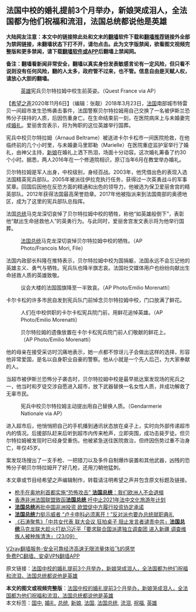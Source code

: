  <h2>法国中校的婚礼提前3个月举办，新娘哭成泪人，全法国都为他们祝福和流泪，法国总统都说他是英雄</h2> <p class="notice"><b>大陆网友注意：本文中的链接除此处和文末的<a href="https://github.com/bannedbook/fanqiang" >翻墙</a>软件下载和<a href="https://github.com/killgcd/justmysocks/blob/master/README.md">翻墙推荐</a>链接外全部为禁网链接，未翻墙状态下打不开，请勿点击。此为文字版禁闻，欲看图文视频完整版和更多禁闻，请下载<a href="https://github.com/bannedbook/fanqiang">翻墙软件或APP</a>后翻墙上禁闻网。</p><p>备注：翻墙看新闻非常安全，翻墙以真实身份发表敏感言论有一定风险，但只看不说则没有任何风险，翻的人太多，政府管不过来，也不管。信息自由是天赋人权，请放心大胆的翻墙。</b></p>  <div class="entry"> <figure><figcaption><a href="https://www.bannedbook.org/bnews/tag/%E8%8B%B1%E9%9B%84/" class="st_tag internal_tag" rel="tag" title="标签 英雄 下的日志">英雄</a>宪兵贝尔特拉姆中校生前英姿。（Quest France via AP）</figcaption></figure> <p>【<span class='wp_keywordlink_affiliate'><a href="https://www.soundofhope.org" title="希望之声" target="_blank">希望之声</a></span>2020年11月6日】（编辑：张靓）2018年3月23日，<a href="https://www.bannedbook.org/bnews/tag/%e6%b3%95%e5%9b%bd/" class="st_tag internal_tag" rel="tag" title="标签 法国 下的日志">法国</a>南部城市特雷贝一间超市发生恐怖袭击事件，法国警察贝尔特拉姆用自己交换了一名被伊斯兰恐怖分子挟持的人质，后因伤重身亡。在生命结束前一刻，在医院病床上与未婚妻完成<a href="https://www.bannedbook.org/bnews/tag/%e5%a9%9a%e7%a4%bc/" class="st_tag internal_tag" rel="tag" title="标签 婚礼 下的日志">婚礼</a>。爱丽舍宫表示，将为殉职的这位英雄举行国葬。</p> <p>宪兵中校贝尔特拉姆（Arnaud Beltrame）被送进卡尔卡松市一间医院抢救，在他临终前的几个小时里，与未婚妻马里耶勒（Marielle）在医院重症监护室举行了婚礼，由神父主持，<a href="https://www.bannedbook.org/bnews/tag/%e6%96%b0%e5%a8%98/" class="st_tag internal_tag" rel="tag" title="标签 新娘 下的日志">新娘</a>在婚礼上洒下热泪，场面十分动容。这次婚礼筹备了约30个小时。据悉，两人2016年在一个修道院相识，原订当年6月在教堂举办婚礼。</p> <p>贝尔特拉姆是军人出身，中校级别，身经百战。2003年，他凭借出色的表现入选法国精英宪兵部队。2005年被派往伊拉克执行任务，获得过一次英勇战斗的军事奖章。回国后因他在反恐方面的精通和出色的领导力，他被选为保卫爱丽舍宫的精英部队。2012年获得法国最高荣誉勋章。2017年他被指派来到法国南部的奥德地区，成为了这里的宪兵部队总指挥。</p>  <p>法国<a href="https://www.bannedbook.org/bnews/tag/%e6%80%bb%e7%bb%9f/" class="st_tag internal_tag" rel="tag" title="标签 总统 下的日志">总统</a>马克龙深切哀悼了贝尔特拉姆中校的牺牲，称他“如英雄般倒下”，表彰他“献出生命拯救他人”的英勇行为。与此同时，爱丽舍宫发文表示将为他举行国葬。</p> <figure><figcaption> <a href="https://www.bannedbook.org/bnews/tag/%e6%b3%95%e5%9b%bd%e6%80%bb%e7%bb%9f/" class="st_tag internal_tag" rel="tag" title="标签 法国总统 下的日志">法国总统</a>马克龙深切哀悼贝尔特拉姆中校的牺牲。（AP Photo/Francois Mori, File）</figcaption></figure> <p>法国内政部长科隆在推特表示，贝尔特拉姆中校为国捐躯，法国永远不会忘记他的英雄主义、勇气与牺牲。宪兵队也降半旗志哀。法国社交媒体用户也纷纷向献出生命拯救人质的英雄致敬。</p> <figure><figcaption> 议会大楼的法国国旗降至一半致哀。（AP Photo/Emilio Morenatti）</figcaption></figure> <p>卡尔卡松的许多市民自发到宪兵队门前悼念贝尔特拉姆中校，门口放满了鲜花。</p>  <figure><figcaption> 人们在中校供职的卡尔卡松宪兵院门前，用鲜花追悼英雄。（AP Photo/Emilio Morenatti）</figcaption></figure> <figure><figcaption> 贝尔特拉姆的遗像放置在卡尔卡松宪兵院门前人们敬献的鲜花上。（AP Photo/Emilio Morenatti）</figcaption></figure> <p>他的母亲在接受采访时沉痛地表示，她一点都不惊讶儿子会做出这样的选择，形容他非常爱国，是名以自身职业自豪的警察。他从小就是一个先人后己，为大家奉献的人。</p> <p>当超市被伊斯兰恐怖分子袭击时，贝尔特拉姆中校是最早抵达案发现场的宪兵之一，他当时和歹徒交涉自愿进入超市，放下武器替换一名女性人质，并成功解救了无辜市民。</p> <figure><figcaption> 宪兵中校贝尔特拉姆主动提出用自己替换人质。（Gendarmerie Nationale via AP）</figcaption></figure> <p>进入超市后，他悄悄把自己的手机播到通讯状态放在桌子上，实时向外部传递超市内的情况。后援部队赶来后听到超市内传来枪声，立即突围，成功击毙歹徒。但贝尔特拉姆被发现时已经身受重伤。他被紧急送往医院救治，但终因伤势过重不治身亡，年仅45岁。</p>  <p>案发现场搜出了一支手枪、一把猎刀以及多件自制爆炸装置和其他武器，凶残的恐怖分子朝贝尔特拉姆开了好几枪，还用刀朝他猛刺。</p> <p>本文章或节目经希望之声编辑制作，转载请注明希望之声并包含原文标题及链接。</p> <ul class='op-related-articles' title='相关阅读'> <li><a href='https://www.bannedbook.org/bnews/worldnews/20201103/1424937.html' target='_blank'>枪手在奥地利首都实施“恐怖攻击” <b>法国总统</b>：我们欧洲人不会退缩</a></li> <li><a href='https://www.bannedbook.org/bnews/headline/20201013/1412689.html' target='_blank'>香港非洲法国联盟致函<b>法国总统</b> 吁中止2021年法中文化旅游年计划</a></li> <li><a href='https://www.bannedbook.org/bnews/ssgc/20201003/1407164.html' target='_blank'><b>法国总统</b>再批中国非洲投资 欧盟促中方履行投资协定承诺</a></li> <li><a href='https://www.bannedbook.org/bnews/worldnews/20200929/1405165.html' target='_blank'><b>法国总统</b>力挺示威者 “卢卡申科必须离开！”反对派也要办总统就职典礼</a></li> <li><a href='https://www.bannedbook.org/bnews/bannedvideo/20200924/1402268.html' target='_blank'>《石涛聚焦》「中共女代表 联大会议 狂拍桌子 阻止发言者谴责中共」<b>法国总统</b>马克龙联大趁火打劫习近平「要求联合国派遣独立调查团 进入新疆 调查维族人被种族清洗」（23/09）</a></li> </ul> <p class="texttj"> <a href="https://www.bannedbook.org/forum23/topic22702.html" target="_blank">V2ray翻墙服务-安全可靠经济高速无限流量体验飞的感觉</a><br/> <a href="https://github.com/bannedbook/fanqiang/wiki/%E7%A6%81%E9%97%BB%E7%BD%91%E5%AE%89%E5%8D%93%E7%BF%BB%E5%A2%99%E6%96%B0%E9%97%BBAPP" target="_blank">免费PC翻墙、安卓VPN翻墙APP</a></p><p>原文链接：<a class="src_link"  href="https://www.soundofhope.org/post/253491" target="_blank">法国中校的婚礼提前3个月举办，新娘哭成泪人，全法国都为他们祝福和流泪，法国总统都说他是英雄</a></p> <a name='sharetosocial'></a>       <div><b>本文的图文或视频完整版</b>：<a href='https://www.bannedbook.org/bnews/comments/20201107/1427171.html'>法国中校的婚礼提前3个月举办，新娘哭成泪人，全法国都为他们祝福和流泪，法国总统都说他是英雄</a></div>  </div><!--END ENTRY--> <div class="postfooter"> <div>本文标签：<a href="https://www.bannedbook.org/bnews/tag/%E5%9B%BD%E4%B8%AD/" rel="tag">国中</a>, <a href="https://www.bannedbook.org/bnews/tag/%e5%a9%9a%e7%a4%bc/" rel="tag">婚礼</a>, <a href="https://www.bannedbook.org/bnews/tag/%e6%80%bb%e7%bb%9f/" rel="tag">总统</a>, <a href="https://www.bannedbook.org/bnews/tag/%e6%96%b0%e5%a8%98/" rel="tag">新娘</a>, <a href="https://www.bannedbook.org/bnews/tag/%e6%b3%95%e5%9b%bd/" rel="tag">法国</a>, <a href="https://www.bannedbook.org/bnews/tag/%e6%b3%95%e5%9b%bd%e6%80%bb%e7%bb%9f/" rel="tag">法国总统</a>, <a href="https://www.bannedbook.org/bnews/tag/%E6%B5%81%E6%B3%AA/" rel="tag">流泪</a>, <a href="https://www.bannedbook.org/bnews/tag/%E7%A5%9D%E7%A6%8F/" rel="tag">祝福</a>, <a href="https://www.bannedbook.org/bnews/tag/%E8%8B%B1%E9%9B%84/" rel="tag">英雄</a></div>  </div><!--END POSTFOOTER--> 
